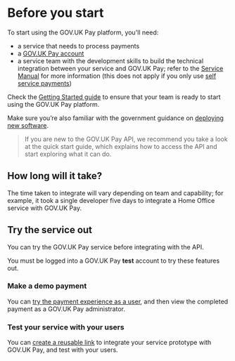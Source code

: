 # Before you start

To start using the GOV.UK Pay platform, you'll need:

- a service that needs to process payments
- a [GOV.UK Pay account](https://selfservice.payments.service.gov.uk/create-service/register) 
- a service team with the development skills to build the technical integration between your service and GOV.UK Pay; refer to the [Service Manual](https://www.gov.uk/service-manual/the-team/what-each-role-does-in-service-team#roles-your-team-must-have) for more information (this does not apply if you only use [self service payments](/#self-service-payments))
  
Check the [Getting Started guide](https://www.payments.service.gov.uk/getstarted/) to ensure that your team is ready to start using the GOV.UK Pay platform.

Make sure you’re also familiar with the government guidance on [deploying new software](https://www.gov.uk/service-manual/making-software/deployment.html).

>If you are new to the GOV.UK Pay API, we recommend you take a look at the quick start guide, which explains how to access the API and start exploring what it can do.

## How long will it take?

The time taken to integrate will vary depending on team and capability; for example, it took a single developer five days to integrate a Home Office service with GOV.UK Pay.

## Try the service out

You can try the GOV.UK Pay service before integrating with the API. 

You must be logged into a GOV.UK Pay __test__ account to try these features out.

### Make a demo payment

You can [try the payment experience as a user](https://selfservice.payments.service.gov.uk/make-a-demo-payment), and then view the completed payment as a GOV.UK Pay administrator.

### Test your service with your users 

You can [create a reusable link](https://selfservice.payments.service.gov.uk/test-with-your-users) to integrate your service prototype with GOV.UK Pay, and test with your users.

